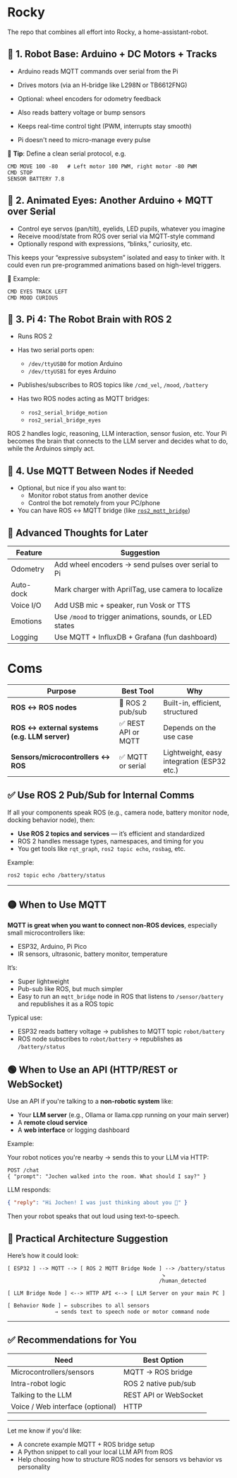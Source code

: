 # Rocky

The repo that combines all effort into Rocky, a home-assistant-robot.


## 🦿 1. **Robot Base: Arduino + DC Motors + Tracks**

* Arduino reads MQTT commands over serial from the Pi
* Drives motors (via an H-bridge like L298N or TB6612FNG)
* Optional: wheel encoders for odometry feedback
* Also reads battery voltage or bump sensors

* Keeps real-time control tight (PWM, interrupts stay smooth)
* Pi doesn't need to micro-manage every pulse

🔧 **Tip**: Define a clean serial protocol, e.g.

```text
CMD MOVE 100 -80   # Left motor 100 PWM, right motor -80 PWM
CMD STOP
SENSOR BATTERY 7.8
```

## 👀 2. **Animated Eyes: Another Arduino + MQTT over Serial**

* Control eye servos (pan/tilt), eyelids, LED pupils, whatever you imagine
* Receive mood/state from ROS over serial via MQTT-style command
* Optionally respond with expressions, “blinks,” curiosity, etc.

This keeps your “expressive subsystem” isolated and easy to tinker with. It could even run pre-programmed animations based on high-level triggers.

🔧 Example:

```text
CMD EYES TRACK LEFT
CMD MOOD CURIOUS
```

## 🧠 3. **Pi 4: The Robot Brain with ROS 2**

* Runs ROS 2
* Has two serial ports open:

  * `/dev/ttyUSB0` for motion Arduino
  * `/dev/ttyUSB1` for eyes Arduino
* Publishes/subscribes to ROS topics like `/cmd_vel`, `/mood`, `/battery`
* Has two ROS nodes acting as MQTT bridges:

  * `ros2_serial_bridge_motion`
  * `ros2_serial_bridge_eyes`

ROS 2 handles logic, reasoning, LLM interaction, sensor fusion, etc.
Your Pi becomes the brain that connects to the LLM server and decides what to do, while the Arduinos simply act.

## 📡 4. **Use MQTT Between Nodes if Needed**

* Optional, but nice if you also want to:
  * Monitor robot status from another device
  * Control the bot remotely from your PC/phone
* You can have ROS ↔ MQTT bridge (like [`ros2_mqtt_bridge`](https://github.com/ros2-bridge/ros2_mqtt_bridge))


## 🧠 Advanced Thoughts for Later

| Feature   | Suggestion                                               |
| --------- | -------------------------------------------------------- |
| Odometry  | Add wheel encoders → send pulses over serial to Pi       |
| Auto-dock | Mark charger with AprilTag, use camera to localize       |
| Voice I/O | Add USB mic + speaker, run Vosk or TTS                   |
| Emotions  | Use `/mood` to trigger animations, sounds, or LED states |
| Logging   | Use MQTT + InfluxDB + Grafana (fun dashboard)            |

# Coms


| Purpose                                      | Best Tool          | Why                                        |
| -------------------------------------------- | ------------------ | ------------------------------------------ |
| **ROS ↔ ROS nodes**                          | 🔷 ROS 2 pub/sub   | Built-in, efficient, structured            |
| **ROS ↔ external systems (e.g. LLM server)** | ✅ REST API or MQTT | Depends on the use case                    |
| **Sensors/microcontrollers ↔ ROS**           | ✅ MQTT or serial   | Lightweight, easy integration (ESP32 etc.) |


## ✅ Use ROS 2 Pub/Sub for Internal Comms

If all your components speak ROS (e.g., camera node, battery monitor node, docking behavior node), then:

* **Use ROS 2 topics and services** — it’s efficient and standardized
* ROS 2 handles message types, namespaces, and timing for you
* You get tools like `rqt_graph`, `ros2 topic echo`, `rosbag`, etc.

Example:

```bash
ros2 topic echo /battery/status
```

---

## 🟡 When to Use MQTT

**MQTT is great when you want to connect non-ROS devices**, especially small microcontrollers like:

* ESP32, Arduino, Pi Pico
* IR sensors, ultrasonic, battery monitor, temperature

It’s:

* Super lightweight
* Pub-sub like ROS, but much simpler
* Easy to run an `mqtt_bridge` node in ROS that listens to `/sensor/battery` and republishes it as a ROS topic

Typical use:

* ESP32 reads battery voltage → publishes to MQTT topic `robot/battery`
* ROS node subscribes to `robot/battery` → republishes as `/battery/status`

## 🟢 When to Use an API (HTTP/REST or WebSocket)

Use an API if you're talking to a **non-robotic system** like:

* Your **LLM server** (e.g., Ollama or llama.cpp running on your main server)
* A **remote cloud service**
* A **web interface** or logging dashboard

Example:

Your robot notices you're nearby → sends this to your LLM via HTTP:

```http
POST /chat
{ "prompt": "Jochen walked into the room. What should I say?" }
```

LLM responds:

```json
{ "reply": "Hi Jochen! I was just thinking about you 🐾" }
```

Then your robot speaks that out loud using text-to-speech.

## 🧠 Practical Architecture Suggestion

Here’s how it could look:

```
[ ESP32 ] --> MQTT --> [ ROS 2 MQTT Bridge Node ] --> /battery/status
                                                 ↘
                                                /human_detected

[ LLM Bridge Node ] <--> HTTP API <--> [ LLM Server on your main PC ]

[ Behavior Node ] ← subscribes to all sensors
               → sends text to speech node or motor command node
```

---

## ✅ Recommendations for You

| Need                             | Best Option           |
| -------------------------------- | --------------------- |
| Microcontrollers/sensors         | MQTT → ROS bridge     |
| Intra-robot logic                | ROS 2 native pub/sub  |
| Talking to the LLM               | REST API or WebSocket |
| Voice / Web interface (optional) | HTTP                  |

---

Let me know if you'd like:

* A concrete example MQTT + ROS bridge setup
* A Python snippet to call your local LLM API from ROS
* Help choosing how to structure ROS nodes for sensors vs behavior vs personality


